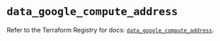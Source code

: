 # `data_google_compute_address`

Refer to the Terraform Registry for docs: [`data_google_compute_address`](https://registry.terraform.io/providers/hashicorp/google/6.6.0/docs/data-sources/compute_address).
